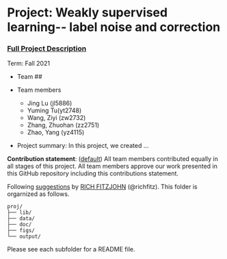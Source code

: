# Project: Weakly supervised learning-- label noise and correction


### [Full Project Description](doc/project3_desc.md)

Term: Fall 2021

+ Team ##
+ Team members
	+ Jing Lu (jl5886)
	+ Yuming Tu(yt2748)
	+ Wang, Ziyi (zw2732)
	+ Zhang, Zhuohan (zz2751)
	+ Zhao, Yang (yz4115)

+ Project summary: In this project, we created ...
	
**Contribution statement**: ([default](doc/a_note_on_contributions.md)) All team members contributed equally in all stages of this project. All team members approve our work presented in this GitHub repository including this contributions statement. 

Following [suggestions](http://nicercode.github.io/blog/2013-04-05-projects/) by [RICH FITZJOHN](http://nicercode.github.io/about/#Team) (@richfitz). This folder is orgarnized as follows.

```
proj/
├── lib/
├── data/
├── doc/
├── figs/
└── output/
```

Please see each subfolder for a README file.
